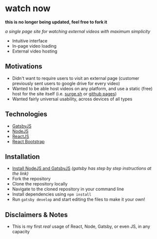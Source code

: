 # watch now

__this is no longer being updated, feel free to fork it__

_a single page site for watching external videos with maximum simplicity_
* Intuitive interface
* In-page video loading
* External video hosting

## Motivations
* Didn't want to require users to visit an external page (customer previously sent users to google drive for every video)
* Wanted to be able host videos on any platform, and use a static (free) host for the site itself (i.e. [surge.sh](https://surge.sh/) or [github pages](https://pages.github.com/))
* Wanted fairly universal usability, across devices of all types

## Technologies
* [GatsbyJS](https://www.gatsbyjs.com/)
* [NodeJS](https://nodejs.org/en/)
* [ReactJS](https://reactjs.org/)
* [React Bootstrap](https://react-bootstrap.github.io/)

## Installation
* [Install NodeJS and GatsbyJS](https://www.gatsbyjs.com/tutorial/part-zero/) _(gatsby has step by step instructions at the link)_
* Fork the repository
* Clone the repository locally
* Navigate to the cloned repository in your command line
* Install dependencies using `npm install`
* Run `gatsby develop` and start editing the files to make it your own!

## Disclaimers & Notes
* This is my first _real_ usage of React, Node, Gatsby, or even JS, in any capacity
